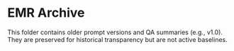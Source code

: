 # EMR Archive

This folder contains older prompt versions and QA summaries (e.g., v1.0).  
They are preserved for historical transparency but are not active baselines.

